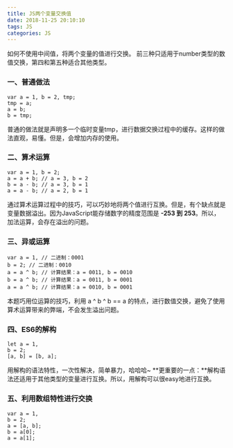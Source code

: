 ```yaml
---
title: JS两个变量交换值
date: 2018-11-25 20:10:10
tags: JS
categories: JS
---
```


如何不使用中间值，将两个变量的值进行交换。
前三种只适用于number类型的数值交换，第四和第五种适合其他类型。
### 一、普通做法
```
var a = 1, b = 2, tmp;
tmp = a;
a = b;
b = tmp;
```
<!-- more -->   
 普通的做法就是声明多一个临时变量tmp，进行数据交换过程中的缓存。这样的做法直观，易懂。但是，会增加内存的使用。
### 二、算术运算
```
var a = 1, b = 2;
a = a + b; // a = 3, b = 2
b = a - b; // a = 3, b = 1
a = a - b; // a = 2, b = 1
```
 通过算术运算过程中的技巧，可以巧妙地将两个值进行互换。但是，有个缺点就是变量数据溢出。因为JavaScript能存储数字的精度范围是 **-253 到 253**。所以，加法运算，会存在溢出的问题。
### 三、异或运算
```
var a = 1, // 二进制：0001
b = 2; // 二进制：0010
a = a ^ b; // 计算结果：a = 0011, b = 0010
b = a ^ b; // 计算结果：a = 0011, b = 0001
a = a ^ b; // 计算结果：a = 0010, b = 0001
```
 本题巧用位运算的技巧，利用 a ^ b ^ b == a 的特点，进行数值交换，避免了使用算术运算带来的弊端，不会发生溢出问题。
### 四、ES6的解构
```
let a = 1,
b = 2;
[a, b] = [b, a];
```
 用解构的语法特性，一次性解决，简单暴力，哈哈哈~
**更重要的一点：**解构语法还适用于其他类型的变量进行互换。所以，用解构可以很easy地进行互换。
### 五、利用数组特性进行交换
```
var a = 1,
b = 2;
a = [a, b];
b = a[0];
a = a[1];
```

